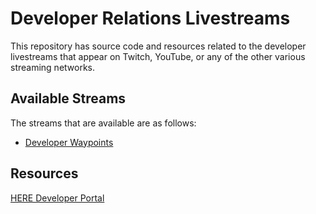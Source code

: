 # Developer Relations Livestreams

This repository has source code and resources related to the developer livestreams that appear on Twitch, YouTube, or any of the other various streaming networks.

## Available Streams

The streams that are available are as follows:

- [Developer Waypoints](https://www.twitch.tv/heredevs)

## Resources

[HERE Developer Portal](https://developer.here.com)
